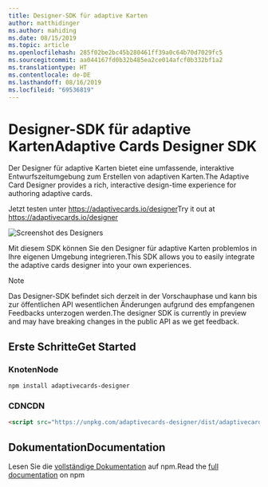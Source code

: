 ```yaml
---
title: Designer-SDK für adaptive Karten
author: matthidinger
ms.author: mahiding
ms.date: 08/15/2019
ms.topic: article
ms.openlocfilehash: 285f02be2bc45b280461ff39a0c64b70d7029fc5
ms.sourcegitcommit: aa044167fd0b32b485ea2ce014afcf0b332bf1a2
ms.translationtype: HT
ms.contentlocale: de-DE
ms.lasthandoff: 08/16/2019
ms.locfileid: "69536819"
---
```

# <a name="adaptive-cards-designer-sdk"></a><span data-ttu-id="ea681-102">Designer-SDK für adaptive Karten</span><span class="sxs-lookup"><span data-stu-id="ea681-102">Adaptive Cards Designer SDK</span></span>

<span data-ttu-id="ea681-103">Der Designer für adaptive Karten bietet eine umfassende, interaktive Entwurfszeitumgebung zum Erstellen von adaptiven Karten.</span><span class="sxs-lookup"><span data-stu-id="ea681-103">The Adaptive Card Designer provides a rich, interactive design-time experience for authoring adaptive cards.</span></span>

<span data-ttu-id="ea681-104">Jetzt testen unter https://adaptivecards.io/designer</span><span class="sxs-lookup"><span data-stu-id="ea681-104">Try it out at https://adaptivecards.io/designer</span></span>

![Screenshot des Designers](../content/designer.png)

<span data-ttu-id="ea681-106">Mit diesem SDK können Sie den Designer für adaptive Karten problemlos in Ihre eigenen Umgebung integrieren.</span><span class="sxs-lookup"><span data-stu-id="ea681-106">This SDK allows you to easily integrate the adaptive cards designer into your own experiences.</span></span>

> [!NOTE]
> 
> <span data-ttu-id="ea681-107">Das Designer-SDK befindet sich derzeit in der Vorschauphase und kann bis zur öffentlichen API wesentlichen Änderungen aufgrund des empfangenen Feedbacks unterzogen werden.</span><span class="sxs-lookup"><span data-stu-id="ea681-107">The designer SDK is currently in preview and may have breaking changes in the public API as we get feedback.</span></span>

## <a name="get-started"></a><span data-ttu-id="ea681-108">Erste Schritte</span><span class="sxs-lookup"><span data-stu-id="ea681-108">Get Started</span></span>

### <a name="node"></a><span data-ttu-id="ea681-109">Knoten</span><span class="sxs-lookup"><span data-stu-id="ea681-109">Node</span></span>

```console
npm install adaptivecards-designer
```

### <a name="cdn"></a><span data-ttu-id="ea681-110">CDN</span><span class="sxs-lookup"><span data-stu-id="ea681-110">CDN</span></span>

```html
<script src="https://unpkg.com/adaptivecards-designer/dist/adaptivecards-designer.js"></script>
```

## <a name="documentation"></a><span data-ttu-id="ea681-111">Dokumentation</span><span class="sxs-lookup"><span data-stu-id="ea681-111">Documentation</span></span> 

<span data-ttu-id="ea681-112">Lesen Sie die [vollständige Dokumentation](https://www.npmjs.com/package/adaptivecards-designer) auf npm.</span><span class="sxs-lookup"><span data-stu-id="ea681-112">Read the [full documentation](https://www.npmjs.com/package/adaptivecards-designer) on npm</span></span>
